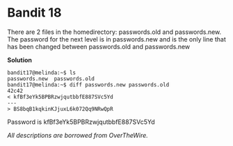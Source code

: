 # Bandit 18

There are 2 files in the homedirectory: passwords.old and passwords.new. The password for the next level is in passwords.new and is the only line that has been changed between passwords.old and passwords.new

**Solution**

```
bandit17@melinda:~$ ls
passwords.new  passwords.old
bandit17@melinda:~$ diff passwords.new passwords.old
42c42
< kfBf3eYk5BPBRzwjqutbbfE887SVc5Yd
---
> BS8bqB1kqkinKJjuxL6k072Qq9NRwQpR
```

Password is kfBf3eYk5BPBRzwjqutbbfE887SVc5Yd

*All descriptions are borrowed from OverTheWire.*
